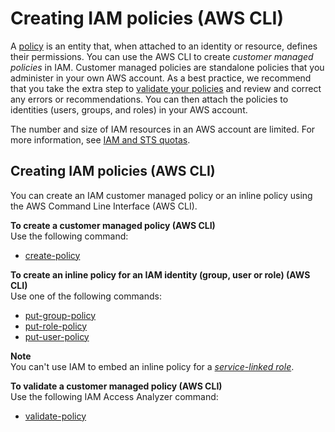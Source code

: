 # Creating IAM policies \(AWS CLI\)<a name="access_policies_create-cli"></a>

A [policy](access_policies.md) is an entity that, when attached to an identity or resource, defines their permissions\. You can use the AWS CLI to create *customer managed policies* in IAM\. Customer managed policies are standalone policies that you administer in your own AWS account\. As a best practice, we recommend that you take the extra step to [validate your policies](access_policies_policy-validator.md) and review and correct any errors or recommendations\. You can then attach the policies to identities \(users, groups, and roles\) in your AWS account\.

The number and size of IAM resources in an AWS account are limited\. For more information, see [IAM and STS quotas](reference_iam-quotas.md)\.

## Creating IAM policies \(AWS CLI\)<a name="create-policies-cli-api"></a>

You can create an IAM customer managed policy or an inline policy using the AWS Command Line Interface \(AWS CLI\)\. 

**To create a customer managed policy \(AWS CLI\)**  
Use the following command:
+ [create\-policy](https://docs.aws.amazon.com/cli/latest/reference/iam/create-policy.html)

**To create an inline policy for an IAM identity \(group, user or role\) \(AWS CLI\)**  
Use one of the following commands:
+ [put\-group\-policy](https://docs.aws.amazon.com/cli/latest/reference/iam/put-group-policy.html)
+ [put\-role\-policy](https://docs.aws.amazon.com/cli/latest/reference/iam/put-role-policy.html)
+ [put\-user\-policy](https://docs.aws.amazon.com/cli/latest/reference/iam/put-user-policy.html)

**Note**  
You can't use IAM to embed an inline policy for a *[service\-linked role](id_roles_terms-and-concepts.md#iam-term-service-linked-role)*\.

**To validate a customer managed policy \(AWS CLI\)**  
Use the following IAM Access Analyzer command:
+ [validate\-policy](https://docs.aws.amazon.com/cli/latest/reference/accessanalyzer/validate-policy.html)